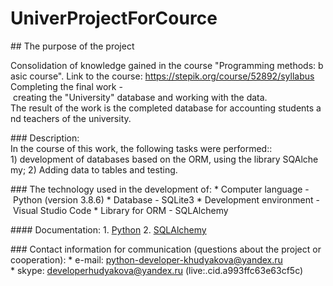 # UniverProjectForCource

## The purpose of the project

Consolidation of knowledge gained in the course "Programming methods: basic course".
Link to the course: https://stepik.org/course/52892/syllabus
Completing the final work - creating the "University" database and working with the data.
The result of the work is the completed database for accounting students and teachers of the university.

### Description:
In the course of this work, the following tasks were performed::
1) development of databases based on the ORM, using the library SQAlchemy;
2) Adding data to tables and testing.

### The technology used in the development of:
* Computer language - Python (version 3.8.6)
* Database - SQLite3
* Development environment - Visual Studio Code
* Library for ORM - SQLAlchemy

#### Documentation:
1. [Python](https://docs.python.org/3/library/index.html)
2. [SQLAlchemy](https://docs.sqlalchemy.org/en/14/index.html)

### Contact information for communication (questions about the project or cooperation):
* e-mail: python-developer-khudyakova@yandex.ru
* skype: developerhudyakova@yandex.ru (live:.cid.a993ffc63e63cf5c)
